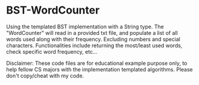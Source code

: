 # BST-WordCounter
Using the templated BST implementation with a String type. The "WordCounter" will read in a provided txt file, and populate a list of all words used along with their frequency. Excluding numbers and special characters. Functionalities include returning the most/least used words, check specific word frequency, etc...

Disclaimer: These code files are for educational example purpose only, to help fellow CS majors with the implementation templated algorithms. Please don't copy/cheat with my code. 
